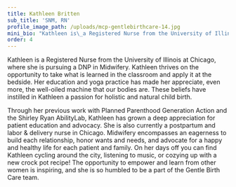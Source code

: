 ```yaml
---
title: Kathleen Britten
sub_title: 'SNM, RN'
profile_image_path: /uploads/mcp-gentlebirthcare-14.jpg
mini_bio: "Kathleen is\_a Registered Nurse from the University of Illinois at Chicago, where she\_is\_pursuing a DNP in Midwifery. Kathleen\_thrives on the opportunity to take what is learned in the classroom and apply it at the bedside."
order: 4
---
```


Kathleen is a Registered Nurse from the University of Illinois at Chicago, where she is pursuing a DNP in Midwifery. Kathleen thrives on the opportunity to take what is learned in the classroom and apply it at the bedside. Her education and yoga practice has made her appreciate, even more, the well-oiled machine that our bodies are. These beliefs have instilled in Kathleen a passion for holistic and natural child birth.

Through her previous work with Planned Parenthood Generation Action and the Shirley Ryan AbilityLab, Kathleen has grown a deep appreciation for patient education and advocacy. She is also currently a postpartum and labor & delivery nurse in Chicago. Midwifery encompasses an eagerness to build each relationship, honor wants and needs, and advocate for a happy and healthy life for each patient and family. On her days off you can find Kathleen cycling around the city, listening to music, or cozying up with a new crock pot recipe\! The opportunity to empower and learn from other women is inspiring, and she is so humbled to be a part of the Gentle Birth Care team.&nbsp;